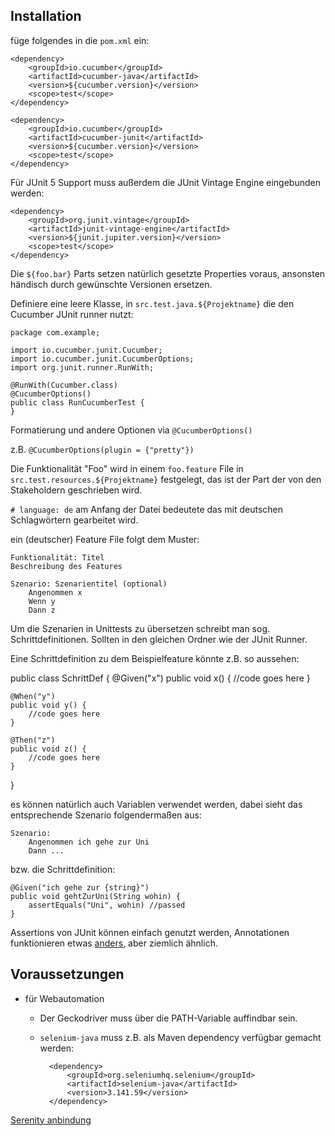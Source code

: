 ## Installation
füge folgendes in die `pom.xml` ein:

    <dependency>
        <groupId>io.cucumber</groupId>
        <artifactId>cucumber-java</artifactId>
        <version>${cucumber.version}</version>
        <scope>test</scope>
    </dependency>

    <dependency>
        <groupId>io.cucumber</groupId>
        <artifactId>cucumber-junit</artifactId>
        <version>${cucumber.version}</version>
        <scope>test</scope>
    </dependency>

Für JUnit 5 Support muss außerdem die JUnit Vintage Engine eingebunden werden:

    <dependency>
        <groupId>org.junit.vintage</groupId>
        <artifactId>junit-vintage-engine</artifactId>
        <version>${junit.jupiter.version}</version>
        <scope>test</scope>
    </dependency>

Die `${foo.bar}` Parts setzen natürlich gesetzte Properties voraus, ansonsten händisch durch gewünschte Versionen ersetzen.

Definiere eine leere Klasse, in `src.test.java.${Projektname}` die den Cucumber JUnit runner nutzt:

    package com.example;

    import io.cucumber.junit.Cucumber;
    import io.cucumber.junit.CucumberOptions;
    import org.junit.runner.RunWith;

    @RunWith(Cucumber.class)
    @CucumberOptions()
    public class RunCucumberTest {
    }

Formatierung und andere Optionen via `@CucumberOptions()`

z.B. `@CucumberOptions(plugin = {"pretty"})`

Die Funktionalität "Foo" wird in einem `foo.feature` File in `src.test.resources.${Projektname}` festgelegt, das ist der Part der von den Stakeholdern geschrieben wird.

`# language: de` am Anfang der Datei bedeutete das mit deutschen Schlagwörtern gearbeitet wird.

ein (deutscher) Feature File folgt dem Muster:

    Funktionalität: Titel
    Beschreibung des Features

    Szenario: Szenarientitel (optional)
        Angenommen x
        Wenn y
        Dann z

Um die Szenarien in Unittests zu übersetzen schreibt man sog. Schrittdefinitionen. Sollten in den gleichen Ordner wie der JUnit Runner.

Eine Schrittdefinition zu dem Beispielfeature könnte z.B. so aussehen:

public class SchrittDef {
    @Given("x")
    public void x() {
        //code goes here
    }

    @When("y")
    public void y() {
        //code goes here
    }

    @Then("z")
    public void z() {
        //code goes here
    }
}

es können natürlich auch Variablen verwendet werden, dabei sieht das entsprechende Szenario folgendermaßen aus:

    Szenario:
        Angenommen ich gehe zur Uni
        Dann ...

bzw. die Schrittdefinition:

    @Given("ich gehe zur {string}")
    public void gehtZurUni(String wohin) {
        assertEquals("Uni", wohin) //passed
    }



Assertions von JUnit können einfach genutzt werden, Annotationen funktionieren etwas [anders](https://cucumber.io/docs/cucumber/api/#hooks), aber ziemlich ähnlich.


## Voraussetzungen

- für Webautomation
    - Der Geckodriver muss über die PATH-Variable auffindbar sein.
    - `selenium-java` muss z.B. als Maven dependency verfügbar gemacht werden:
            
            <dependency>
                <groupId>org.seleniumhq.selenium</groupId>
                <artifactId>selenium-java</artifactId>
                <version>3.141.59</version>
            </dependency>




[Serenity anbindung](http://thucydides.info/docs/articles/an-introduction-to-serenity-bdd-with-cucumber.html)
